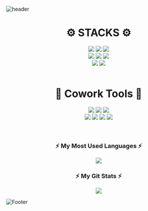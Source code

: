 ![header](https://capsule-render.vercel.app/api?type=waving&color=309D76&height=130)

<div align=center><h1>⚙️ STACKS ⚙️</h1></div>
<div align=center> 
  <img src="https://img.shields.io/badge/css-1572B6??style=flat&logo=appveyor&logo=css3&logoColor=white">
  <img src="https://img.shields.io/badge/html5-E34F26??style=flat&logo=appveyor&logo=html5&logoColor=white">
  <img src="https://img.shields.io/badge/javascript-F7DF1E??style=flat&logo=appveyor&logo=javascript&logoColor=black"></br>
  
  <img src="https://img.shields.io/badge/node.js-339933??style=flat&logo=appveyor&logo=Node.js&logoColor=white">
  <img src="https://img.shields.io/badge/mysql-4479A1??style=flat&logo=appveyor&logo=mysql&logoColor=white">
  <img src="https://img.shields.io/badge/mongoDB-47A248??style=flat&logo=appveyor&logo=MongoDB&logoColor=white"></br>
  
  <img src="https://img.shields.io/badge/express-000000??style=flat&logo=appveyor&logo=express&logoColor=white">
  <img src="https://img.shields.io/badge/amazonaws-232F3E??style=flat&logo=appveyor&logo=amazonaws&logoColor=white">
</div>
</br>

<div align=center><h1>🔧 Cowork Tools 🔧</h1></div>
<div align=center> 
 <img src="https://img.shields.io/badge/github-181717?style=for-the-badge&logo=github&logoColor=white">
 <img src="https://img.shields.io/badge/git-F05032?style=for-the-badge&logo=git&logoColor=white">
 <img src="https://img.shields.io/badge/slack-4A154B?style=for-the-badge&logo=slack&logoColor=white">
</br>
 
 <img src="https://img.shields.io/badge/Postman-FF6C37?style=for-the-badge&logo=Postman&logoColor=white">
 <img src="https://img.shields.io/badge/Notion-000000?style=for-the-badge&logo=Notion&logoColor=white">
 <img src="https://img.shields.io/badge/discord-5865F2?style=for-the-badge&logo=discord&logoColor=white">
 <img src="https://img.shields.io/badge/Figma-F24E1E?style=for-the-badge&logo=Figma&logoColor=white">

 
</div>
</br>
</br>

<h3 align="center">⚡ My Most Used Languages ⚡</h3>
<p align="center">
  <a href="https://github.com/JAEINz">
    <img align="center" src="https://github-readme-stats.vercel.app/api/top-langs/?username=JAEINz&layout=compact&show_icons=ture&show_owner=ture&hide_title=ture&theme=nord" />
  </a>
  </br>
</p>
<h3 align="center">⚡ My Git Stats ⚡</h3>
<p align="center">
  <a href="https://github.com/JAEINz">
    <img align="center" src="https://github-readme-stats.vercel.app/api?username=JAEINz&hide_title=$ture&show_icons=ture&include_all_commits=ture&theme=nord" />
  </a>
</p>


![Footer](https://capsule-render.vercel.app/api?type=waving&color=309D76&height=130&section=footer)
